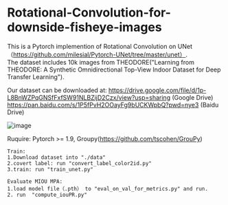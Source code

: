 # Rotational-Convolution-for-downside-fisheye-images

This is a Pytorch implemention of Rotational Convolution on UNet（https://github.com/milesial/Pytorch-UNet/tree/master/unet）.  
The dataset includes 10k images from THEODORE("Learning from THEODORE: A Synthetic Omnidirectional Top-View Indoor
Dataset for Deep Transfer Learning"). 

Our dataset can be downloaded at: https://drive.google.com/file/d/1p-L8BnWZPqGNSfFxfSW91NLBZijD2Czx/view?usp=sharing (Google Drive)
https://pan.baidu.com/s/1P5fPvH2OOayFg9bUCKWpbQ?pwd=nye3 (Baidu Drive)

![image](https://user-images.githubusercontent.com/56708520/168720416-b4fa4783-e2d6-4b73-b7d4-5e561f794694.png)

Ruquire: Pytorch >= 1.9, Groupy(https://github.com/tscohen/GrouPy)



```
Train:
1.Download dataset into "./data"
2.covert label: run "convert_label_color2id.py"
3.train: run "train_unet.py"
```
```
Evaluate MIOU MPA:
1.load model file（.pth） to "eval_on_val_for_metrics.py" and run.
2. run  "compute_iouPR.py"
```
